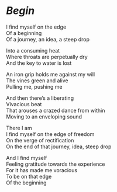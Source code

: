 # *Begin*
 I find myself on the edge   
 Of a beginning  
 Of a journey, an idea, a steep drop    

 Into a consuming heat  
 Where throats are perpetually dry  
 And the key to water is lost 

 An iron grip holds me against my will   
 The vines green and alive  
 Pulling me, pushing me 

 And then there’s a liberating  
 Vivacious beat  
 That arouses a crazed dance from within  
 Moving to an enveloping sound  

 There I am  
 I find myself on the edge of freedom  
 On the verge of rectification  
 On the end of that journey, idea, steep drop  

 And I find myself  
 Feeling gratitude towards the experience  
 For it has made me voracious  
 To be on that edge  
 Of the beginning  

